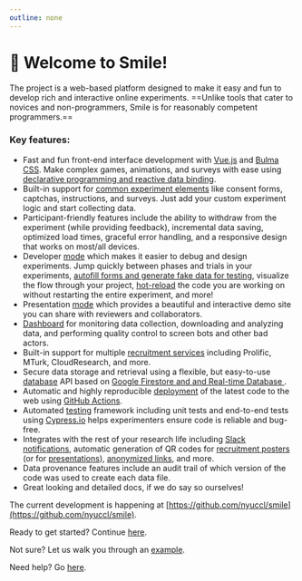 ```yaml
---
outline: none
---
```


# :wave: Welcome to Smile!

The <SmileText/> project is a web-based platform designed to make it easy and
fun to develop rich and interactive online experiments. ==Unlike tools that
cater to novices and non-programmers, Smile is for reasonably competent
programmers.==

### Key features:

- Fast and fun front-end interface development with [Vue.js](https://vuejs.org)
  and [Bulma CSS](https://bulma.io). Make complex games, animations, and surveys
  with ease using
  [declarative programming and reactive data binding](/components#declarative-rendering-and-reactivity).
- Built-in support for [common experiment elements](/views#built-in-views) like
  consent forms, captchas, instructions, and surveys. Just add your custom
  experiment logic and start collecting data.
- Participant-friendly features include the ability to withdraw from the
  experiment (while providing feedback), incremental data saving, optimized load
  times, graceful error handling, and a responsive design that works on most/all
  devices.
- Developer [mode](/developing) which makes it easier to debug and design
  experiments. Jump quickly between phases and trials in your experiments,
  [autofill forms and generate fake data for testing](/developing#autofill-and-data-faking),
  visualize the flow through your project,
  [hot-reload](/developing#hot-module-replacement) the code you are working on
  without restarting the entire experiment, and more!
- Presentation [mode](/presentation) which provides a beautiful and interactive
  demo site you can share with reviewers and collaborators.
- [Dashboard](/dashboard) for monitoring data collection, downloading and
  analyzing data, and performing quality control to screen bots and other bad
  actors.
- Built-in support for multiple [recruitment services](/recruitment) including
  Prolific, MTurk, CloudResearch, and more.
- Secure data storage and retrieval using a flexible, but easy-to-use
  [database](/datastorage) API based on
  [Google Firestore and and Real-time Database ](https://firebase.google.com).
- Automatic and highly reproducible [deployment](/deploying) of the latest code
  to the web using [GitHub Actions](https://github.com/features/actions).
- Automated [testing](/testing) framework including unit tests and end-to-end
  tests using [Cypress.io](https://www.cypress.io/) helps experimenters ensure
  code is reliable and bug-free.
- Integrates with the rest of your research life including
  [Slack notifications](/deploying#notifying-the-slack-bot), automatic
  generation of QR codes for
  [recruitment posters](/deploying#notifying-the-slack-bot) (or for
  [presentations](/presentation#qr-code-download)),
  [anonymized links](/deploying#what-url-do-you-send-participants-to), and more.
- Data provenance features include an audit trail of which version of the code
  was used to create each data file.
- Great looking and detailed docs, if we do say so ourselves!

The current development is happening at
[https://github.com/nyuccl/smile](https://github.com/nyuccl/smile).

Ready to get started? Continue [here](/requirements).

Not sure? Let us walk you through an [example](/example).

Need help? Go [here](/help).
